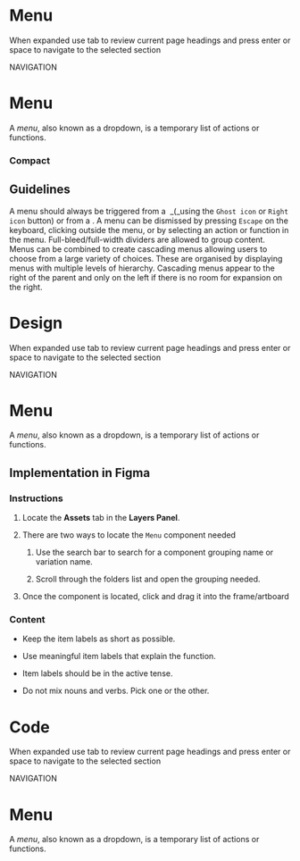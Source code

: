 # Menu

When expanded use tab to review current page headings and press enter or space to navigate to the selected section

NAVIGATION

# Menu

A _menu_, also known as a dropdown, is a temporary list of actions or functions.

### Compact

  

## Guidelines

A menu should always be triggered from a  _(_using the `Ghost icon` or `Right icon` button) or from a . A menu can be dismissed by pressing `Escape` on the keyboard, clicking outside the menu, or by selecting an action or function in the menu. Full-bleed/full-width dividers are allowed to group content. Menus can be combined to create cascading menus allowing users to choose from a large variety of choices. These are organised by displaying menus with multiple levels of hierarchy. Cascading menus appear to the right of the parent and only on the left if there is no room for expansion on the right.



# Design

When expanded use tab to review current page headings and press enter or space to navigate to the selected section

NAVIGATION

# Menu

A _menu_, also known as a dropdown, is a temporary list of actions or functions.

## Implementation in Figma

### Instructions

1.  Locate the **Assets** tab in the **Layers Panel**.
    
2.  There are two ways to locate the `Menu` component needed
    
    1.  Use the search bar to search for a component grouping name or variation name.
        
    2.  Scroll through the folders list and open the grouping needed.
        
3.  Once the component is located, click and drag it into the frame/artboard
    

### Content

-   Keep the item labels as short as possible.
    
-   Use meaningful item labels that explain the function.
    
-   Item labels should be in the active tense.
    
-   Do not mix nouns and verbs. Pick one or the other.



# Code

When expanded use tab to review current page headings and press enter or space to navigate to the selected section

NAVIGATION

# Menu

A _menu_, also known as a dropdown, is a temporary list of actions or functions.